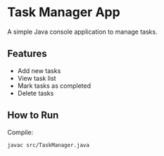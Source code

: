 # Task Manager App

A simple Java console application to manage tasks.

## Features
- Add new tasks
- View task list
- Mark tasks as completed
- Delete tasks

## How to Run
Compile:
```bash
javac src/TaskManager.java
